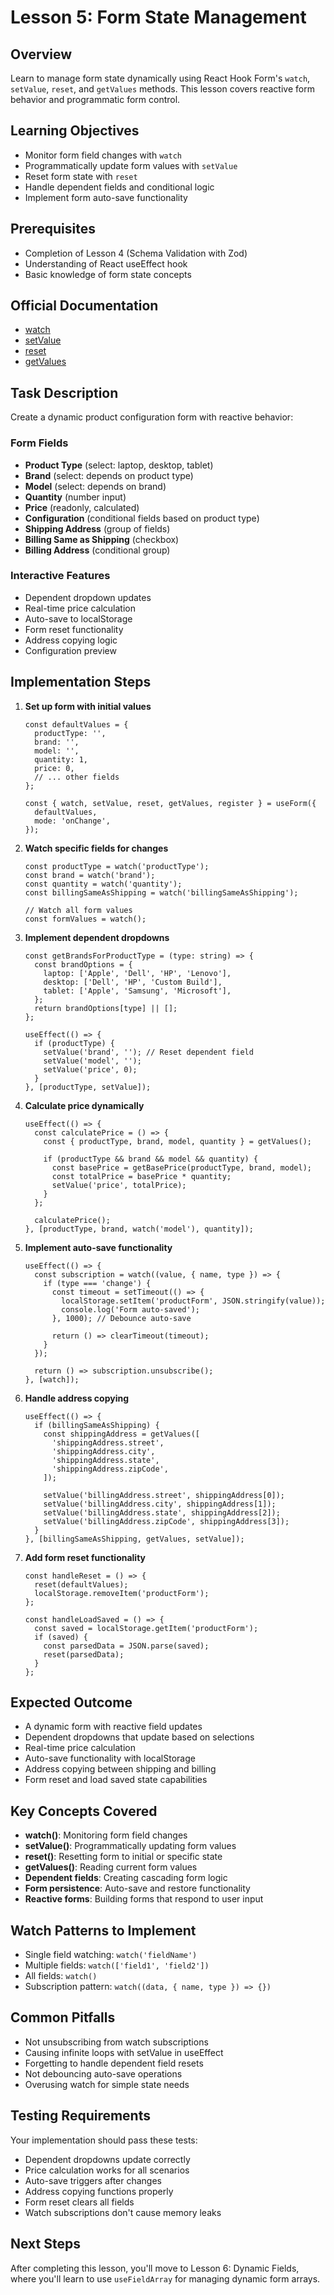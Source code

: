 # Lesson 5: Form State Management

## Overview

Learn to manage form state dynamically using React Hook Form's `watch`, `setValue`, `reset`, and `getValues` methods. This lesson covers reactive form behavior and programmatic form control.

## Learning Objectives

- Monitor form field changes with `watch`
- Programmatically update form values with `setValue`
- Reset form state with `reset`
- Handle dependent fields and conditional logic
- Implement form auto-save functionality

## Prerequisites

- Completion of Lesson 4 (Schema Validation with Zod)
- Understanding of React useEffect hook
- Basic knowledge of form state concepts

## Official Documentation

- [watch](https://react-hook-form.com/docs/useform/watch)
- [setValue](https://react-hook-form.com/docs/useform/setvalue)
- [reset](https://react-hook-form.com/docs/useform/reset)
- [getValues](https://react-hook-form.com/docs/useform/getvalues)

## Task Description

Create a dynamic product configuration form with reactive behavior:

### Form Fields

- **Product Type** (select: laptop, desktop, tablet)
- **Brand** (select: depends on product type)
- **Model** (select: depends on brand)
- **Quantity** (number input)
- **Price** (readonly, calculated)
- **Configuration** (conditional fields based on product type)
- **Shipping Address** (group of fields)
- **Billing Same as Shipping** (checkbox)
- **Billing Address** (conditional group)

### Interactive Features

- Dependent dropdown updates
- Real-time price calculation
- Auto-save to localStorage
- Form reset functionality
- Address copying logic
- Configuration preview

## Implementation Steps

1. **Set up form with initial values**

   ```tsx
   const defaultValues = {
     productType: '',
     brand: '',
     model: '',
     quantity: 1,
     price: 0,
     // ... other fields
   };

   const { watch, setValue, reset, getValues, register } = useForm({
     defaultValues,
     mode: 'onChange',
   });
   ```

2. **Watch specific fields for changes**

   ```tsx
   const productType = watch('productType');
   const brand = watch('brand');
   const quantity = watch('quantity');
   const billingSameAsShipping = watch('billingSameAsShipping');

   // Watch all form values
   const formValues = watch();
   ```

3. **Implement dependent dropdowns**

   ```tsx
   const getBrandsForProductType = (type: string) => {
     const brandOptions = {
       laptop: ['Apple', 'Dell', 'HP', 'Lenovo'],
       desktop: ['Dell', 'HP', 'Custom Build'],
       tablet: ['Apple', 'Samsung', 'Microsoft'],
     };
     return brandOptions[type] || [];
   };

   useEffect(() => {
     if (productType) {
       setValue('brand', ''); // Reset dependent field
       setValue('model', '');
       setValue('price', 0);
     }
   }, [productType, setValue]);
   ```

4. **Calculate price dynamically**

   ```tsx
   useEffect(() => {
     const calculatePrice = () => {
       const { productType, brand, model, quantity } = getValues();

       if (productType && brand && model && quantity) {
         const basePrice = getBasePrice(productType, brand, model);
         const totalPrice = basePrice * quantity;
         setValue('price', totalPrice);
       }
     };

     calculatePrice();
   }, [productType, brand, watch('model'), quantity]);
   ```

5. **Implement auto-save functionality**

   ```tsx
   useEffect(() => {
     const subscription = watch((value, { name, type }) => {
       if (type === 'change') {
         const timeout = setTimeout(() => {
           localStorage.setItem('productForm', JSON.stringify(value));
           console.log('Form auto-saved');
         }, 1000); // Debounce auto-save

         return () => clearTimeout(timeout);
       }
     });

     return () => subscription.unsubscribe();
   }, [watch]);
   ```

6. **Handle address copying**

   ```tsx
   useEffect(() => {
     if (billingSameAsShipping) {
       const shippingAddress = getValues([
         'shippingAddress.street',
         'shippingAddress.city',
         'shippingAddress.state',
         'shippingAddress.zipCode',
       ]);

       setValue('billingAddress.street', shippingAddress[0]);
       setValue('billingAddress.city', shippingAddress[1]);
       setValue('billingAddress.state', shippingAddress[2]);
       setValue('billingAddress.zipCode', shippingAddress[3]);
     }
   }, [billingSameAsShipping, getValues, setValue]);
   ```

7. **Add form reset functionality**

   ```tsx
   const handleReset = () => {
     reset(defaultValues);
     localStorage.removeItem('productForm');
   };

   const handleLoadSaved = () => {
     const saved = localStorage.getItem('productForm');
     if (saved) {
       const parsedData = JSON.parse(saved);
       reset(parsedData);
     }
   };
   ```

## Expected Outcome

- A dynamic form with reactive field updates
- Dependent dropdowns that update based on selections
- Real-time price calculation
- Auto-save functionality with localStorage
- Address copying between shipping and billing
- Form reset and load saved state capabilities

## Key Concepts Covered

- **watch()**: Monitoring form field changes
- **setValue()**: Programmatically updating form values
- **reset()**: Resetting form to initial or specific state
- **getValues()**: Reading current form values
- **Dependent fields**: Creating cascading form logic
- **Form persistence**: Auto-save and restore functionality
- **Reactive forms**: Building forms that respond to user input

## Watch Patterns to Implement

- Single field watching: `watch('fieldName')`
- Multiple fields: `watch(['field1', 'field2'])`
- All fields: `watch()`
- Subscription pattern: `watch((data, { name, type }) => {})`

## Common Pitfalls

- Not unsubscribing from watch subscriptions
- Causing infinite loops with setValue in useEffect
- Forgetting to handle dependent field resets
- Not debouncing auto-save operations
- Overusing watch for simple state needs

## Testing Requirements

Your implementation should pass these tests:

- Dependent dropdowns update correctly
- Price calculation works for all scenarios
- Auto-save triggers after changes
- Address copying functions properly
- Form reset clears all fields
- Watch subscriptions don't cause memory leaks

## Next Steps

After completing this lesson, you'll move to Lesson 6: Dynamic Fields, where you'll learn to use `useFieldArray` for managing dynamic form arrays.
